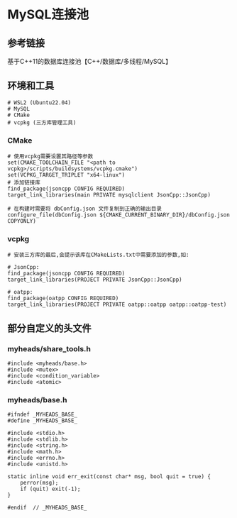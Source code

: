 # MySQL连接池
## 参考链接

<a herf="https://www.bilibili.com/video/BV1Fr4y1s7w4?p=16&vd_source=9d3fcd844b0ad55a330b3afec653d682" title="基于C++11的数据库连接池【C++/数据库/多线程/MySQL】">基于C++11的数据库连接池【C++/数据库/多线程/MySQL】</a>

## 环境和工具
    # WSL2 (Ubuntu22.04)
    # MySQL
    # CMake
    # vcpkg (三方库管理工具)

### CMake 
    # 使用vcpkg需要设置其路径等参数
    set(CMAKE_TOOLCHAIN_FILE "<path to vcpkg>/scripts/buildsystems/vcpkg.cmake")
    set(VCPKG_TARGET_TRIPLET "x64-linux")
    # 添加链接库
    find_package(jsoncpp CONFIG REQUIRED)
    target_link_libraries(main PRIVATE mysqlclient JsonCpp::JsonCpp)

    # 在构建时需要将 dbConfig.json 文件复制到正确的输出目录
    configure_file(dbConfig.json ${CMAKE_CURRENT_BINARY_DIR}/dbConfig.json COPYONLY)

### vcpkg
    # 安装三方库的最后,会提示该库在CMakeLists.txt中需要添加的参数,如:

    # JsonCpp: 
    find_package(jsoncpp CONFIG REQUIRED)
    target_link_libraries(PROJECT PRIVATE JsonCpp::JsonCpp)

    # oatpp:
    find_package(oatpp CONFIG REQUIRED)
    target_link_libraries(PROJECT PRIVATE oatpp::oatpp oatpp::oatpp-test)


## 部分自定义的头文件

### myheads/share_tools.h
    #include <myheads/base.h>
    #include <mutex>
    #include <condition_variable>
    #include <atomic>

### myheads/base.h
    #ifndef _MYHEADS_BASE_
    #define _MYHEADS_BASE_

    #include <stdio.h>
    #include <stdlib.h>
    #include <string.h>
    #include <math.h>
    #include <errno.h>
    #include <unistd.h>

    static inline void err_exit(const char* msg, bool quit = true) {
        perror(msg);
        if (quit) exit(-1);
    }

    #endif  // _MYHEADS_BASE_